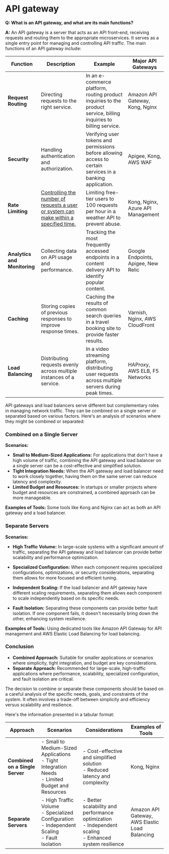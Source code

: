 # API gateway

**Q: What is an API gateway, and what are its main functions?**

**A:** An API gateway is a server that acts as an API front-end, receiving requests and routing them to the appropriate microservices. It serves as a single entry point for managing and controlling API traffic. The main functions of an API gateway include:

| Function            | Description                                                                                          | Example                                                                                               | Major API Gateways                 |
|---------------------|------------------------------------------------------------------------------------------------------|-------------------------------------------------------------------------------------------------------|------------------------------------|
| **Request Routing** | Directing requests to the right service.                                                             | In an e-commerce platform, routing product inquiries to the product service, billing inquiries to billing service. | Amazon API Gateway, Kong, Nginx    |
| **Security**        | Handling authentication and authorization.                                                           | Verifying user tokens and permissions before allowing access to certain services in a banking application. | Apigee, Kong, AWS WAF             |
| **Rate Limiting**   | <u> Controlling the number of requests a user or system can make within a specified time. </u>               | Limiting free-tier users to 100 requests per hour in a weather API to prevent abuse.                   | Kong, Nginx, Azure API Management |
| **Analytics and Monitoring** | Collecting data on API usage and performance.                                                 | Tracking the most frequently accessed endpoints in a content delivery API to identify popular content. | Google Endpoints, Apigee, New Relic |
| **Caching**         | Storing copies of previous responses to improve response times.                                      | Caching the results of common search queries in a travel booking site to provide faster results.       | Varnish, Nginx, AWS CloudFront     |
| **Load Balancing**  | Distributing requests evenly across multiple instances of a service.                                 | In a video streaming platform, distributing user requests across multiple servers during peak times.   | HAProxy, AWS ELB, F5 Networks      |

API gateways and load balancers serve different but complementary roles in managing network traffic. They can be combined on a single server or separated based on various factors. Here's an analysis of scenarios where they might be combined or separated:

### Combined on a Single Server

**Scenarios:**
- **Small to Medium-Sized Applications:** For applications that don't have a high volume of traffic, combining the API gateway and load balancer on a single server can be a cost-effective and simplified solution.
- **Tight Integration Needs:** When the API gateway and load balancer need to work closely together, having them on the same server can reduce latency and complexity.
- **Limited Budget and Resources:** In startups or smaller projects where budget and resources are constrained, a combined approach can be more manageable.

**Examples of Tools:** Some tools like Kong and Nginx can act as both an API gateway and a load balancer.

### Separate Servers

**Scenarios:**

- **High Traffic Volume:** In large-scale systems with a significant amount of traffic, separating the API gateway and load balancer can provide better scalability and performance optimization.
  
- **Specialized Configuration:** When each component requires specialized configurations, optimizations, or security considerations, separating them allows for more focused and efficient tuning.
- **Independent Scaling:** If the load balancer and API gateway have different scaling requirements, separating them allows each component to scale independently based on its specific needs.
- **Fault Isolation:** Separating these components can provide better fault isolation. If one component fails, it doesn't necessarily bring down the other, enhancing system resilience.

**Examples of Tools:** Using dedicated tools like Amazon API Gateway for API management and AWS Elastic Load Balancing for load balancing.

### Conclusion

- **Combined Approach:** Suitable for smaller applications or scenarios where simplicity, tight integration, and budget are key considerations.
- **Separate Approach:** Recommended for large-scale, high-traffic applications where performance, scalability, specialized configuration, and fault isolation are critical.

The decision to combine or separate these components should be based on a careful analysis of the specific needs, goals, and constraints of the system. It often involves a trade-off between simplicity and efficiency versus scalability and resilience.

Here's the information presented in a tabular format:

| Approach                | Scenarios                                                                                     | Considerations                                                                                     | Examples of Tools                |
|-------------------------|-----------------------------------------------------------------------------------------------|----------------------------------------------------------------------------------------------------|----------------------------------|
| **Combined on a Single Server** | - Small to Medium-Sized Applications<br> - Tight Integration Needs<br> - Limited Budget and Resources | - Cost-effective and simplified solution<br> - Reduced latency and complexity                      | Kong, Nginx                      |
| **Separate Servers**    | - High Traffic Volume<br> - Specialized Configuration<br> - Independent Scaling<br> - Fault Isolation | - Better scalability and performance optimization<br> - Independent scaling<br> - Enhanced system resilience | Amazon API Gateway, AWS Elastic Load Balancing |
